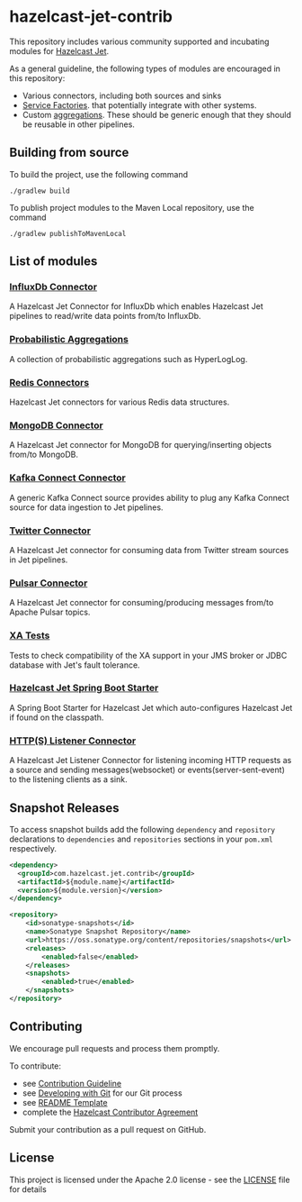 # hazelcast-jet-contrib

This repository includes various community supported and incubating
modules for [Hazelcast Jet](https://github.com/hazelcast/hazelcast-jet).

As a general guideline, the following types of modules are encouraged
in this repository:

* Various connectors, including both sources and sinks
* [Service Factories](https://jet-start.sh/javadoc/4.3/com/hazelcast/jet/pipeline/ServiceFactory.html).
that potentially integrate with other systems.
* Custom [aggregations](https://jet-start.sh/javadoc/4.3/com/hazelcast/jet/aggregate/AggregateOperation.html).
These should be generic enough that they should be reusable in other
 pipelines.

## Building from source

To build the project, use the following command

```
./gradlew build
```

To publish project modules to the Maven Local repository, use the command

```
./gradlew publishToMavenLocal
```

## List of modules

### [InfluxDb Connector](influxdb)

A Hazelcast Jet Connector for InfluxDb which enables Hazelcast Jet
pipelines to read/write data points from/to InfluxDb.

### [Probabilistic Aggregations](probabilistic)

A collection of probabilistic aggregations such as HyperLogLog.

### [Redis Connectors](redis)

Hazelcast Jet connectors for various Redis data structures.

### [MongoDB Connector](mongodb)

A Hazelcast Jet connector for MongoDB for querying/inserting objects
from/to MongoDB.

### [Kafka Connect Connector](kafka-connect)

A generic Kafka Connect source provides ability to plug any Kafka
Connect source for data ingestion to Jet pipelines.

### [Twitter Connector](twitter)

A Hazelcast Jet connector for consuming data from Twitter stream
sources in Jet pipelines.

### [Pulsar Connector](pulsar)

A Hazelcast Jet connector for consuming/producing messages from/to Apache Pulsar topics.

### [XA Tests](xa-test)

Tests to check compatibility of the XA support in your JMS broker or
JDBC database with Jet's fault tolerance.

### [Hazelcast Jet Spring Boot Starter](hazelcast-jet-spring-boot-starter)

A Spring Boot Starter for Hazelcast Jet which auto-configures Hazelcast
Jet if found on the classpath.

### [HTTP(S) Listener Connector](http)

A Hazelcast Jet Listener Connector for listening incoming HTTP requests
as a source and sending messages(websocket) or events(server-sent-event)
to the listening clients as a sink.


## Snapshot Releases

To access snapshot builds add the following `dependency` and
`repository` declarations to `dependencies` and `repositories` sections
in your `pom.xml` respectively.

```xml
<dependency>
  <groupId>com.hazelcast.jet.contrib</groupId>
  <artifactId>${module.name}</artifactId>
  <version>${module.version}</version>
</dependency>
```

```xml
<repository>
    <id>sonatype-snapshots</id>
    <name>Sonatype Snapshot Repository</name>
    <url>https://oss.sonatype.org/content/repositories/snapshots</url>
    <releases>
        <enabled>false</enabled>
    </releases>
    <snapshots>
        <enabled>true</enabled>
    </snapshots>
</repository>
````

## Contributing

We encourage pull requests and process them promptly.

To contribute:

* see [Contribution Guideline](https://github.com/hazelcast/hazelcast-jet-contrib/blob/master/CONTRIBUTING.md)
* see [Developing with Git](https://hazelcast.atlassian.net/wiki/display/COM/Developing+with+Git) for our Git process
* see [README Template](https://github.com/hazelcast/hazelcast-jet-contrib/blob/master/templates/README.template.md)
* complete the [Hazelcast Contributor Agreement](https://hazelcast.atlassian.net/wiki/display/COM/Hazelcast+Contributor+Agreement)

Submit your contribution as a pull request on GitHub.

## License

This project is licensed under the Apache 2.0 license - see the
[LICENSE](LICENSE) file for details
